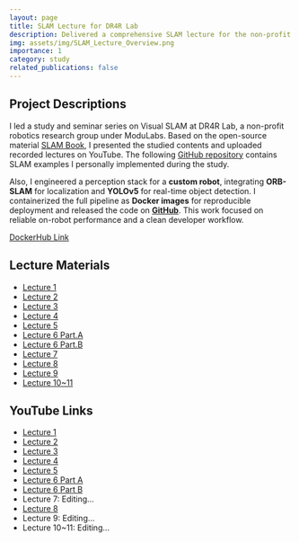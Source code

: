 ```yaml
---
layout: page
title: SLAM Lecture for DR4R Lab
description: Delivered a comprehensive SLAM lecture for the non-profit robotics research group DR4R Lab
img: assets/img/SLAM_Lecture_Overview.png
importance: 1
category: study
related_publications: false
---
```


## Project Descriptions

I led a study and seminar series on Visual SLAM at DR4R Lab, a non-profit robotics research group under ModuLabs.
Based on the open-source material [SLAM Book](https://github.com/gaoxiang12/slambook-en), I presented the studied contents and uploaded recorded lectures on YouTube.
The following [GitHub repository](https://github.com/kimh060612/DR4R-SLAM-Example) contains SLAM examples I personally implemented during the study.

Also, I engineered a perception stack for a **custom robot**, integrating **ORB-SLAM** for localization and **YOLOv5** for real-time object detection.
I containerized the full pipeline as **Docker images** for reproducible deployment and released the code on [**GitHub**](https://github.com/orgs/DR4R/repositories).
This work focused on reliable on-robot performance and a clean developer workflow.

[DockerHub Link](https://hub.docker.com/repository/docker/michaelkim0606/orbslam3_wrapper/general)

## Lecture Materials

- [Lecture 1](https://drive.google.com/file/d/1mPwtKh9h6U532If2x44FgpGwPZMAdmU4/view?usp=sharing)
- [Lecture 2](https://drive.google.com/file/d/1iiZTMmVXsLD6hYtnrr0-YekKVwIKR7zp/view?usp=sharing) 
- [Lecture 3](https://drive.google.com/file/d/1Ov97MErIBaTe_HGiYwoUBxyn890aUdae/view?usp=sharing)
- [Lecture 4](https://drive.google.com/file/d/1RQcmS16UDXWZNQbFwarUEtMaAEdwSUJB/view?usp=sharing)
- [Lecture 5](https://drive.google.com/file/d/11o6nXSgRc6WijuFGrboWkkKTlaY1H_rB/view?usp=sharing)
- [Lecture 6 Part.A](https://drive.google.com/file/d/1ws-ZJyux5eZLGoIYa3yZ_dr_sdPkE7Uc/view?usp=sharing)
- [Lecture 6 Part.B](https://drive.google.com/file/d/1PAi8OZXA6f6wVi0lfvVtYX-BQzQKx-gA/view?usp=sharing)
- [Lecture 7](https://drive.google.com/file/d/1uawpA7-PdCxdErnhFueeVCSrAHlszsWq/view?usp=sharing)
- [Lecture 8](https://drive.google.com/file/d/1lA-5aLjBAAgL7JN-G2wftfhzpA5Z6Iy-/view?usp=sharing)
- [Lecture 9](https://drive.google.com/file/d/1YPw1Ydz_zm88vso2D23OInyHs2eUUgHE/view?usp=sharing) 
- [Lecture 10~11](https://drive.google.com/file/d/12IefmT9xPUj1lE3zg-0sGC4IGbMK1hN4/view?usp=sharing) 


## YouTube Links

- [Lecture 1](https://youtu.be/eTvQXlp5EAc?si=QAOJ4bCi_G8U3Ls4)
- [Lecture 2](https://youtu.be/XYG7fItLC-s?si=AxC293DY3AUeOhAT)
- [Lecture 3](https://youtu.be/ZiCD3e4ONMs?si=a_kxyL04QXHLtUeo)
- [Lecture 4](https://youtu.be/msE5KIWjj9k?si=-uvCjjSvSGb_XkEs)
- [Lecture 5](https://youtu.be/GHcnK8Mb6_w?si=brW9ItJIqA6xhiti)
- [Lecture 6 Part A](https://youtu.be/Nn6Jfi0uS5k?si=HcP9d9Q_ebfAebiS)
- [Lecture 6 Part B](https://youtu.be/oupV81aBEss?si=EGlNHOMAa-hQN4wq)
- Lecture 7: Editing…
- [Lecture 8](https://youtu.be/DWgc6CSjRlM?si=mXeLt0zeeErp3CYF)
- Lecture 9: Editing…
- Lecture 10~11: Editing…
